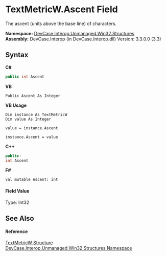 # TextMetricW.Ascent Field
 

The ascent (units above the base line) of characters.

**Namespace:**&nbsp;<a href="N_DevCase_Interop_Unmanaged_Win32_Structures">DevCase.Interop.Unmanaged.Win32.Structures</a><br />**Assembly:**&nbsp;DevCase.Interop (in DevCase.Interop.dll) Version: 3.3.0.0 (3.3)

## Syntax

**C#**<br />
``` C#
public int Ascent
```

**VB**<br />
``` VB
Public Ascent As Integer
```

**VB Usage**<br />
``` VB Usage
Dim instance As TextMetricW
Dim value As Integer

value = instance.Ascent

instance.Ascent = value
```

**C++**<br />
``` C++
public:
int Ascent
```

**F#**<br />
``` F#
val mutable Ascent: int
```


#### Field Value
Type: Int32

## See Also


#### Reference
<a href="T_DevCase_Interop_Unmanaged_Win32_Structures_TextMetricW">TextMetricW Structure</a><br /><a href="N_DevCase_Interop_Unmanaged_Win32_Structures">DevCase.Interop.Unmanaged.Win32.Structures Namespace</a><br />